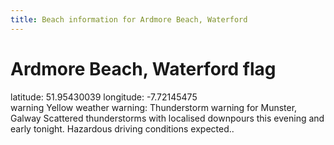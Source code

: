 ```yaml
---
title: Beach information for Ardmore Beach, Waterford
---
```

# Ardmore Beach, Waterford <span class="material-icons blue-flag">flag</span>

<div class="location-info">latitude: 51.95430039 longitude: -7.72145475</div>
<div id="met-eireann-warnings"><span class="material-icons yellow-warning">warning</span>&nbsp;Yellow weather warning: Thunderstorm warning for Munster, Galway Scattered thunderstorms with localised downpours this evening and early tonight. Hazardous driving conditions expected..&nbsp;</div>
<div></div>